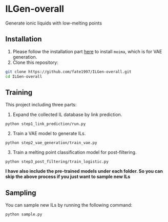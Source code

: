 # ILGen-overall
Generate ionic liquids with low-melting points

## Installation
1. Please follow the installation part [here](https://github.com/fate1997/MoIma) to install `moima`, which is for VAE generation.
2. Clone this repository:
```bash
git clone https://github.com/fate1997/ILGen-overall.git
cd ILGen-overall
```

## Training
This project including three parts:
1. Expand the collected IL database by link prediction.
```
python step1_link_prediction/run.py
```
2. Train a VAE model to generate ILs.
```
python step2_vae_generation/train_vae.py
```
3. Train a melting point classification model for post-filtering.
```
python step3_post_filtering/train_logistic.py
```

**I have also include the pre-trained models under each folder. So you can skip the above process if you just want to sample new ILs**

## Sampling
You can sample new ILs by running the following command:
```
python sample.py